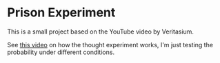 # Prison Experiment

This is a small project based on the YouTube video by Veritasium.

See [this video](youtube.com/watch?v=iSNsgj1OCLA) on how the thought experiment works, I'm just testing the probability under different conditions.